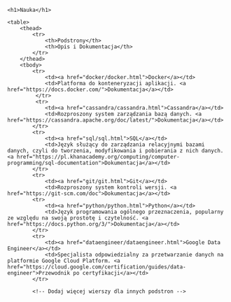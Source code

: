 <html lang="en">
<head>
    <meta charset="UTF-8">
    <meta name="viewport" content="width=device-width, initial-scale=1.0">
    <title>Nauka</title>
    <link rel="stylesheet" href="style.css">
    <link rel="stylesheet" href="https://fonts.googleapis.com/css2?family=Roboto:wght@400;700&family=Roboto+Mono:wght@400;700&display=swap">
</head>
<body>

    <h1>Nauka</h1>

    <table>
        <thead>
            <tr>
                <th>Podstrony</th>
                <th>Opis i Dokumentacja</th>
            </tr>
        </thead>
        <tbody>
            <tr>
                <td><a href="docker/docker.html">Docker</a></td>
                <td>Platforma do konteneryzacji aplikacji. <a href="https://docs.docker.com/">Dokumentacja</a></td>
             </tr>
             <tr>    
                <td><a href="cassandra/cassandra.html">Cassandra</a></td>
                <td>Rozproszony system zarządzania bazą danych. <a href="https://cassandra.apache.org/doc/latest/">Dokumentacja</a></td>
            </tr>
            <tr>    
                <td><a href="sql/sql.html">SQL</a></td>
                <td>Język służący do zarządzania relacyjnymi bazami danych, czyli do tworzenia, modyfikowania i pobierania z nich danych. <a href="https://pl.khanacademy.org/computing/computer-programming/sql-documentation">Dokumentacja</a></td>
            </tr>
            <tr>
                <td><a href="git/git.html">Git</a></td>
                <td>Rozproszony system kontroli wersji. <a href="https://git-scm.com/doc">Dokumentacja</a></td>
            <tr>    
                <td><a href="python/python.html">Python</a></td>
                <td>Język programowania ogólnego przeznaczenia, popularny ze względu na swoją prostotę i czytelność. <a href="https://docs.python.org/3/">Dokumentacja</a></td>
            </tr>
            <tr>    
                <td><a href="dataengineer/dataengineer.html">Google Data Engineer</a></td>
                <td>Specjalista odpowiedzialny za przetwarzanie danych na platformie Google Cloud Platform. <a href="https://cloud.google.com/certification/guides/data-engineer">Przewodnik po certyfikacji</a></td>
            </tr>

            <!-- Dodaj więcej wierszy dla innych podstron -->

